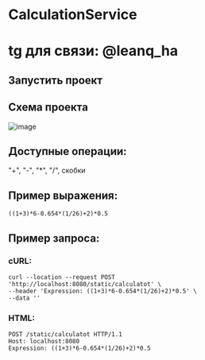 # CalculationService
# tg для связи: @leanq_ha

## Запустить проект  


## Схема проекта
![image](https://github.com/1eanq/CalculationService/assets/153944563/588278d4-f409-45cf-bc99-b2a25e3e7402)

## Доступные операции:
  "+", "-", "*", "/", скобки

## Пример выражения:
```
((1+3)*6-0.654*(1/26)+2)*0.5
```

## Пример запроса:

### cURL:  
```
curl --location --request POST 'http://localhost:8080/static/calculatot' \
--header 'Expression: ((1+3)*6-0.654*(1/26)+2)*0.5' \
--data ''
```

### HTML:  
```
POST /static/calculatot HTTP/1.1
Host: localhost:8080
Expression: ((1+3)*6-0.654*(1/26)+2)*0.5
```
